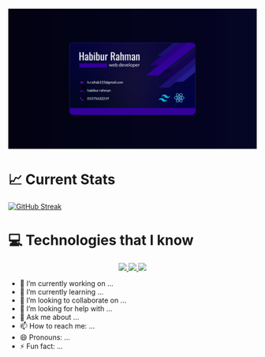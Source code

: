 
[![Banner](/assests/Untitled-2.png "Shiprock, New Mexico by Beau Rogers")](https://www.flickr.com/photos/beaurogers/31833779864/in/photolist-Qv3rFw-34mt9F-a9Cmfy-5Ha3Zi-9msKdv-o3hgjr-hWpUte-4WMsJ1-KUQ8N-deshUb-vssBD-6CQci6-8AFCiD-zsJWT-nNfsgB-dPDwZJ-bn9JGn-5HtSXY-6CUhAL-a4UTXB-ugPum-KUPSo-fBLNm-6CUmpy-4WMsc9-8a7D3T-83KJev-6CQ2bK-nNusHJ-a78rQH-nw3NvT-7aq2qf-8wwBso-3nNceh-ugSKP-4mh4kh-bbeeqH-a7biME-q3PtTf-brFpgb-cg38zw-bXMZc-nJPELD-f58Lmo-bXMYG-bz8AAi-bxNtNT-bXMYi-bXMY6-bXMYv)

# 📈 Current Stats 

[![GitHub Streak](https://github-readme-streak-stats.herokuapp.com?user=habib-153&theme=blue-green&border_radius=5&align=center&card_width=500&border=230F97&ring=230F97)](https://git.io/streak-stats)

# 💻 Technologies that I know
<p align="center">
  <a href="https://skillicons.dev">
    <img src="https://skillicons.dev/icons?i=html,css,git,firebase" />
  </a>
  <a href="https://skillicons.dev">
    <img src="https://skillicons.dev/icons?i=js,react,mongodb,express" />
  <a href="https://skillicons.dev">
    <img src="https://skillicons.dev/icons?i=nodejs,py" />
  </a>
</p>

- 🔭 I’m currently working on ...
- 🌱 I’m currently learning ...
- 👯 I’m looking to collaborate on ...
- 🤔 I’m looking for help with ...
- 💬 Ask me about ...
- 📫 How to reach me: ...
- 😄 Pronouns: ...
- ⚡ Fun fact: ...

